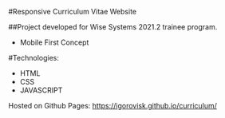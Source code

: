 #Responsive Curriculum Vitae Website

##Project developed for Wise Systems 2021.2 trainee program.

- Mobile First Concept

#Technologies:
- HTML
- CSS
- JAVASCRIPT

Hosted on Github Pages: https://igorovisk.github.io/curriculum/


